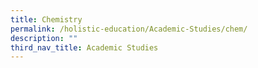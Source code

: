 ```yaml
---
title: Chemistry
permalink: /holistic-education/Academic-Studies/chem/
description: ""
third_nav_title: Academic Studies
---
```

